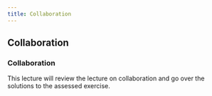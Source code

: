 ```yaml
---
title: Collaboration
---
```

## Collaboration
### Collaboration

This lecture will review the lecture on collaboration and go over the solutions to the assessed exercise.